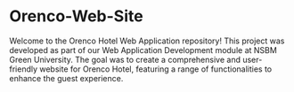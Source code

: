 # Orenco-Web-Site
Welcome to the Orenco Hotel Web Application repository! This project was developed as part of our Web Application Development module at NSBM Green University. The goal was to create a comprehensive and user-friendly website for Orenco Hotel, featuring a range of functionalities to enhance the guest experience.
